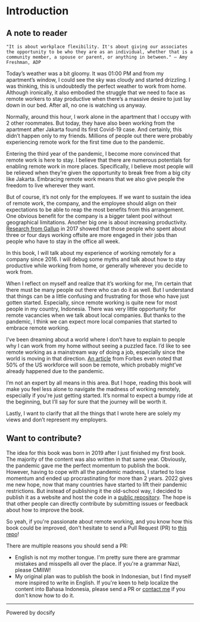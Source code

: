 # Introduction

## A note to reader

<output data-lang="">

`"It is about workplace flexibility. It's about giving our associates the opportunity to be who they are as an individual, whether that is a community member, a spouse or parent, or anything in between." — Amy Freshman, ADP`

</output>

Today’s weather was a bit gloomy. It was 01:00 PM and from my apartment’s window, I could see the sky was cloudy and started drizzling. I was thinking, this is undoubtedly the perfect weather to work from home. Although ironically, it also embodied the struggle that we need to face as remote workers to stay productive when there’s a massive desire to just lay down in our bed. After all, no one is watching us anyway.

Normally, around this hour, I work alone in the apartment that I occupy with 2 other roommates. But today, they have also been working from the apartment after Jakarta found its first Covid-19 case. And certainly, this didn’t happen only to my friends. Millions of people out there were probably experiencing remote work for the first time due to the pandemic.

Entering the third year of the pandemic, I become more convinced that remote work is here to stay. I believe that there are numerous potentials for enabling remote work in more places. Specifically, I believe most people will be relieved when they’re given the opportunity to break free from a big city like Jakarta. Embracing remote work means that we also give people the freedom to live wherever they want. 

But of course, it’s not only for the employees. If we want to sustain the idea of remote work, the company, and the employee should align on their expectations to be able to reap the most benefits from this arrangement. One obvious benefit for the company is a bigger talent pool without geographical limitations. Another big one is about increasing productivity. [Research from Gallup](https://www.gallup.com/workplace/236375/engaged-remote-workforce.aspx) in 2017 showed that those people who spent about three or four days working offsite are more engaged in their jobs than people who have to stay in the office all week.

In this book, I will talk about my experience of working remotely for a company since 2016. I will debug some myths and talk about how to stay productive while working from home, or generally wherever you decide to work from.

When I reflect on myself and realize that it’s working for me, I’m certain that there must be many people out there who can do it as well. But I understand that things can be a little confusing and frustrating for those who have just gotten started. Especially, since remote working is quite new for most people in my country, Indonesia. There was very little opportunity for remote vacancies when we talk about local companies. But thanks to the pandemic, I think we can expect more local companies that started to embrace remote working. 

I’ve been dreaming about a world where I don’t have to explain to people why I can work from my home without seeing a puzzled face. I’d like to see remote working as a mainstream way of doing a job, especially since the world is moving in that direction. [An article](https://www.forbes.com/sites/samantharadocchia/2018/07/31/50-of-the-us-workforce-will-soon-be-remote-heres-how-founders-can-manage-flexible-working-styles/#5b27a20b5767) from Forbes even noted that 50% of the US workforce will soon be remote, which probably might’ve already happened due to the pandemic.

I’m not an expert by all means in this area. But I hope, reading this book will make you feel less alone to navigate the madness of working remotely, especially if you're just getting started. It’s normal to expect a bumpy ride at the beginning, but I’ll say for sure that the journey will be worth it.

Lastly, I want to clarify that all the things that I wrote here are solely my views and don’t represent my employers.

## Want to contribute?

The idea for this book was born in 2019 after I just finished my first book. The majority of the content was also written in that same year. Obviously, the pandemic gave me the perfect momentum to publish the book. However, having to cope with all the pandemic madness, I started to lose momentum and ended up procrastinating for more than 2 years. 2022 gives me new hope, now that many countries have started to lift their pandemic restrictions. But instead of publishing it the old-school way, I decided to publish it as a website and host the code in a [public repository](https://github.com/kelimuttu/long-distance-work). The hope is that other people can directly contribute by submitting issues or feedback about how to improve the book. 

So yeah, if you're passionate about remote working, and you know how this book could be improved, don't hesitate to send a Pull Request (PR) to [this repo](https://github.com/kelimuttu/long-distance-work)!

There are multiple reasons you should send a PR: 

- English is not my mother tongue. I'm pretty sure there are grammar mistakes and misspells all over the place. If you're a grammar Nazi, please CMIIW!
- My original plan was to publish the book in Indonesian, but I find myself more inspired to write in English. If you're keen to help localize the content into Bahasa Indonesia, please send a PR or [contact me](https://kelimuttu.co/contact/) if you don't know how to do it. 


----

<a href="https://docsify.js.org" target="_blank" style="color: inherit; font-weight: normal; text-decoration: none;">Powered by docsify</a>
